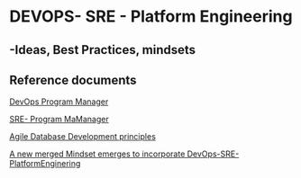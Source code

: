 # DEVOPS- SRE - Platform Engineering

## -Ideas, Best Practices, mindsets 

## Reference documents 

[DevOps Program Manager](SRE-DevOps//DevOps-ProgramManager.md)

[SRE- Program MaManager](SRE-DevOps/SRE-Program-ManagerLead.md)


[Agile Database Development principles](AGILE-DB-SDLC/AgileDatabasePrinciples.md)


[A new merged Mindset emerges to incorporate DevOps-SRE-PlatformEnginering](./DevOps-PE-SRE.md)


